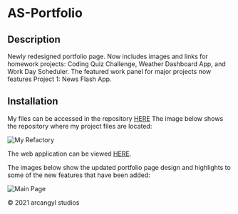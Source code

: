 # AS-Portfolio

## Description

Newly redesigned portfolio page. Now includes images and links for homework projects: Coding Quiz Challenge, Weather Dashboard App, and Work Day Scheduler. The featured work panel for major projects now features Project 1:  News Flash App.

## Installation

My files can be accessed in the repository [HERE](https://github.com/arcangyl1963/AS-Portfolio)
The image below shows the repository where my project files are located:

![My Refactory](./assets/images/myportfoliopagereposcreenshot.png)

The web application can be viewed [HERE](https://arcangyl1963.github.io/AS-Portfolio/).

The images below show the updated portfolio page design and highlights to some of the new features that have been added: 

![Main Page](./assets/images/myportfoliopage-screenshot.png)

© 2021 arcangyl studios